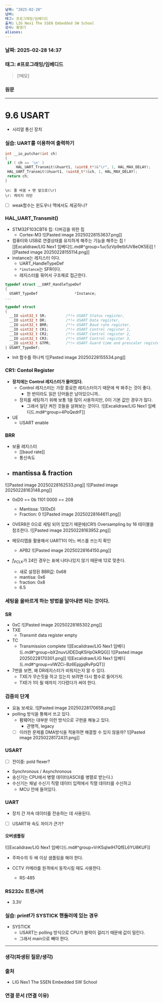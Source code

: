 ```yaml
---
날짜: "2025-02-28"
넘버: 
태그: 프로그래밍/임베디드
출처: LIG Nex1 The SSEN Embedded SW School
강사: 홍영기
aliases:
---
```

### 날짜:  2025-02-28 14:37

### 태그: #프로그래밍/임베디드

>[!메모]
> 

### 원문
---
# 9.6 USART
- 시리얼 통신 장치
### 실습: UART를 이용하여 출력하기

```c
int __io_putchar(int ch)
{
 if ( ch == '\n' )
	 HAL_UART_Transmit(&huart1, (uint8_t*)&"\r", 1, HAL_MAX_DELAY);
 HAL_UART_Transmit(&huart1, (uint8_t*)&ch, 1, HAL_MAX_DELAY);
 return ch;
}
```

```
\n: 줄 바꿈 + 맨 앞으로(\r)
\r: 캐리지 리턴
```
- [ ] weak함수는 윈도우나 맥에서도 제공하나?
### HAL_UART_Transmit()
- STM32F103CBT6 칩: 디버깅을 위한 칩
	- Cortex-M3
![[Pasted image 20250228153637.png]]
- 컴퓨터와 USB로 연결상태를 유지하게 해주는 기능을 해주는 칩
![[Excalidraw/LIG Nex1 임베디드.md#^group=1uc5zVp9etbfJV8eOK5Ei]]
![[Pasted image 20250228155114.png]]
- instance는 레지스터 이다.
	- UART_HandleTypeDef
	- `*instance`는 SFR이다.
	- 레지스터를 묶어서 구조체로 접근한다.
```c
typedef struct __UART_HandleTypeDef
{
  USART_TypeDef                 *Instance; 
...

typedef struct
{
  __IO uint32_t SR;         /*!< USART Status register,                   Address offset: 0x00 */
  __IO uint32_t DR;         /*!< USART Data register,                     Address offset: 0x04 */
  __IO uint32_t BRR;        /*!< USART Baud rate register,                Address offset: 0x08 */
  __IO uint32_t CR1;        /*!< USART Control register 1,                Address offset: 0x0C */
  __IO uint32_t CR2;        /*!< USART Control register 2,                Address offset: 0x10 */
  __IO uint32_t CR3;        /*!< USART Control register 3,                Address offset: 0x14 */
  __IO uint32_t GTPR;       /*!< USART Guard time and prescaler register, Address offset: 0x18 */
} USART_TypeDef;
```
- Init 함수를 하나씩 
![[Pasted image 20250228155534.png]]
### CR1: Contol Register
- **장치에는 Control 레지스터가 들어있다.**
	- Control 레지스터는 가장 중요한 레지스터이기 때문에 싹 봐주는 것이 좋다.
		- 한 번이라도 읽은 단어들은 남아있으니까..
	- 장치를 세팅하기 위해 보통 1을 많이 사용하지만, 0이 기본 값인 경우가 많다.
		- 그래서 일단 켜진 것들을 살펴보는 것이다.
![[Excalidraw/LIG Nex1 임베디드.md#^group=4PoQedrF]]
- UE
	- USART enable
### BRR
- 보율 레지스터
	- [[baud rate]]
	- 통신속도
- mantissa & fraction
	- 
![[Pasted image 20250228162533.png]]
![[Pasted image 20250228163148.png]]
- 0xD0 == 0b 1101 0000 == 208
	- Mantissa: 13(0xD)
	- Fraction: 0
![[Pasted image 20250228164611.png]]
- OVER8은 0으로 세팅 되어 있었기 때문에(CR1) Oversampling by 16 테이블을 참조한다.
![[Pasted image 20250228163952.png]]

- 메모리맵을 활용해서 UART1이 어느 버스를 쓰는지 확인
	- APB2
![[Pasted image 20250228164150.png]]
- $f_{PCLK}$가 24인 경우는 표에 나타나있지 않기 때문에 12로 맞춘다.
	- 새로 설정된 BBR값: 0x68
	- mantisa: 0x6
	- fraction: 0x8
	- 6.5

### 세팅을 올바르게 하는 방법을 알아내면 되는 것이다.
### SR
- 0xC
![[Pasted image 20250228165302.png]]
- TXE
	- Transmit data register empty
- TC
	- Transmission complete
![[Excalidraw/LIG Nex1 임베디드.md#^group=bX2nuvUlDEDqK5HpOkRQG]]
![[Pasted image 20250228170301.png]]
![[Excalidraw/LIG Nex1 임베디드.md#^group=vlWZCi-Bz6EpjgqRvPpQT]]
- 7번을 보면, 왜 DR레지스터가 비워지는지 알 수 있다.
	- TXE가 무슨짓을 하고 있는지 보려면 다시 함수로 들어가자.
	- TXE가 1이 될 때까지 기다렸다가 써야 한다.
### 검증의 단계
- 요놈 보세요.
![[Pasted image 20250228170658.png]]
- polling 방식을 통해서 쓰고 있다.
	- 펌웨어는 대부분 이런 방식으로 구현을 해놓고 있다.
		- 관행적, legacy
	- [ ] 이러한 문제를 DMA방식을 적용하면 해결할 수 있지 않을까?
![[Pasted image 20250228172431.png]]
### USART
- [ ] 전이중: pold flexer?
- Synchronous / Asynchronous
- 송신기는 CPU에서 병렬 데이터(ASCII를 병렬로 받는다.)
- 수신기는 채널 수신기 직렬 데이터 입력에서 직렬 데이터를 수신하고 
	- MCU 안에 들어있다.
### UART 
- 장치 간 저속 데이터를 전송하는 데 사용된다.
- [ ] USART와 속도 차이가 큰가?

#### 오버샘플링
![[Excalidraw/LIG Nex1 임베디드.md#^group=VrKSqIwlH7QfEL6YU8KUF]]
- 주파수의 두 배 이상 샘플링을 해야 한다.

- CCTV 카메라를 원격에서 동작시킬 때도 사용한다.
	- RS-485
### RS232c 트랜시버
- 3.3V

### 실습: printf가 SYSTICK 핸들러에 있는 경우
- SYSTICK
	- USART는 polling 방식으로 CPU가 블락이 걸리기 때문에 값이 밀린다.
	- 그래서 main으로 빼야 한다.

---
### 생각(파생된 질문/생각)

### 출처
- LIG Nex1 The SSEN Embedded SW School

### 연결 문서 (연결 이유)
